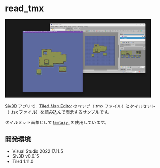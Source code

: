 # read_tmx

<img src="screenshot/screenshot.png" width=480>

[Siv3D](https://siv3d.github.io/ja-jp/) アプリで、[Tiled Map Editor](https://thorbjorn.itch.io/tiled) のマップ（.tmx ファイル）とタイルセット（ .tsx ファイル）を読み込んで表示するサンプルです。

タイルセット画像として [fantasy_](https://kevins-moms-house.itch.io/fantasy) を使用しています。

## 開発環境
- Visual Studio 2022 17.11.5
- Siv3D v0.6.15
- Tiled 1.11.0
